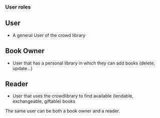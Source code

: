 ### User roles

## User
  - A general User of the crowd library
## Book Owner
  - User that has a personal library in which they can add books (delete, update...)
## Reader
  - User that uses the crowdlibrary to find available (lendable, exchangeable, giftable) books

The same user can be both a book owner and a reader.
